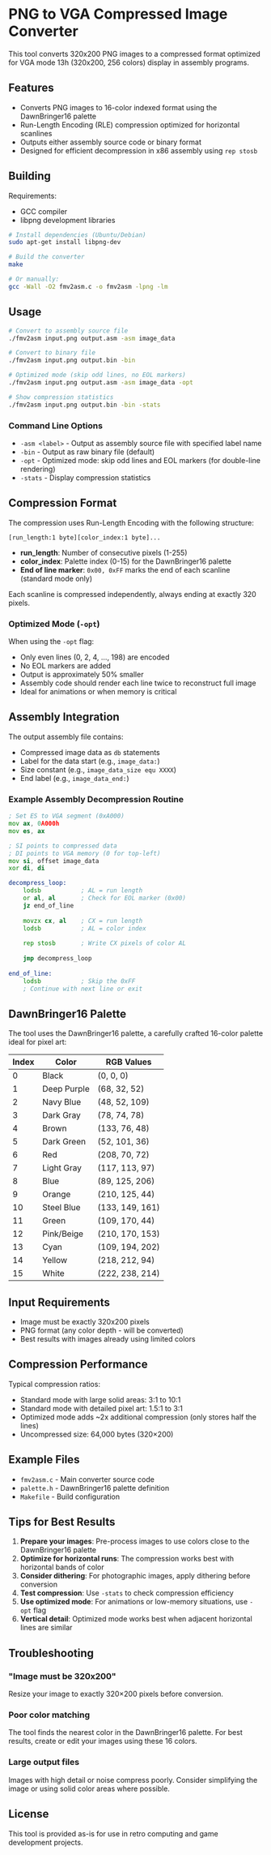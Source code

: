 # PNG to VGA Compressed Image Converter

This tool converts 320x200 PNG images to a compressed format optimized for VGA mode 13h (320x200, 256 colors) display in assembly programs.

## Features

- Converts PNG images to 16-color indexed format using the DawnBringer16 palette
- Run-Length Encoding (RLE) compression optimized for horizontal scanlines
- Outputs either assembly source code or binary format
- Designed for efficient decompression in x86 assembly using `rep stosb`

## Building

Requirements:
- GCC compiler
- libpng development libraries

```bash
# Install dependencies (Ubuntu/Debian)
sudo apt-get install libpng-dev

# Build the converter
make

# Or manually:
gcc -Wall -O2 fmv2asm.c -o fmv2asm -lpng -lm
```

## Usage

```bash
# Convert to assembly source file
./fmv2asm input.png output.asm -asm image_data

# Convert to binary file
./fmv2asm input.png output.bin -bin

# Optimized mode (skip odd lines, no EOL markers)
./fmv2asm input.png output.asm -asm image_data -opt

# Show compression statistics
./fmv2asm input.png output.bin -bin -stats
```

### Command Line Options

- `-asm <label>` - Output as assembly source file with specified label name
- `-bin` - Output as raw binary file (default)
- `-opt` - Optimized mode: skip odd lines and EOL markers (for double-line rendering)
- `-stats` - Display compression statistics

## Compression Format

The compression uses Run-Length Encoding with the following structure:

```
[run_length:1 byte][color_index:1 byte]...
```

- **run_length**: Number of consecutive pixels (1-255)
- **color_index**: Palette index (0-15) for the DawnBringer16 palette
- **End of line marker**: `0x00, 0xFF` marks the end of each scanline (standard mode only)

Each scanline is compressed independently, always ending at exactly 320 pixels.

### Optimized Mode (`-opt`)

When using the `-opt` flag:
- Only even lines (0, 2, 4, ..., 198) are encoded
- No EOL markers are added
- Output is approximately 50% smaller
- Assembly code should render each line twice to reconstruct full image
- Ideal for animations or when memory is critical

## Assembly Integration

The output assembly file contains:
- Compressed image data as `db` statements
- Label for the data start (e.g., `image_data:`)
- Size constant (e.g., `image_data_size equ XXXX`)
- End label (e.g., `image_data_end:`)

### Example Assembly Decompression Routine

```asm
; Set ES to VGA segment (0xA000)
mov ax, 0A000h
mov es, ax

; SI points to compressed data
; DI points to VGA memory (0 for top-left)
mov si, offset image_data
xor di, di

decompress_loop:
    lodsb           ; AL = run length
    or al, al       ; Check for EOL marker (0x00)
    jz end_of_line
    
    movzx cx, al    ; CX = run length
    lodsb           ; AL = color index
    
    rep stosb       ; Write CX pixels of color AL
    
    jmp decompress_loop
    
end_of_line:
    lodsb           ; Skip the 0xFF
    ; Continue with next line or exit
```

## DawnBringer16 Palette

The tool uses the DawnBringer16 palette, a carefully crafted 16-color palette ideal for pixel art:

| Index | Color | RGB Values |
|-------|-------|------------|
| 0 | Black | (0, 0, 0) |
| 1 | Deep Purple | (68, 32, 52) |
| 2 | Navy Blue | (48, 52, 109) |
| 3 | Dark Gray | (78, 74, 78) |
| 4 | Brown | (133, 76, 48) |
| 5 | Dark Green | (52, 101, 36) |
| 6 | Red | (208, 70, 72) |
| 7 | Light Gray | (117, 113, 97) |
| 8 | Blue | (89, 125, 206) |
| 9 | Orange | (210, 125, 44) |
| 10 | Steel Blue | (133, 149, 161) |
| 11 | Green | (109, 170, 44) |
| 12 | Pink/Beige | (210, 170, 153) |
| 13 | Cyan | (109, 194, 202) |
| 14 | Yellow | (218, 212, 94) |
| 15 | White | (222, 238, 214) |

## Input Requirements

- Image must be exactly 320x200 pixels
- PNG format (any color depth - will be converted)
- Best results with images already using limited colors

## Compression Performance

Typical compression ratios:
- Standard mode with large solid areas: 3:1 to 10:1
- Standard mode with detailed pixel art: 1.5:1 to 3:1
- Optimized mode adds ~2x additional compression (only stores half the lines)
- Uncompressed size: 64,000 bytes (320×200)

## Example Files

- `fmv2asm.c` - Main converter source code
- `palette.h` - DawnBringer16 palette definition
- `Makefile` - Build configuration

## Tips for Best Results

1. **Prepare your images**: Pre-process images to use colors close to the DawnBringer16 palette
2. **Optimize for horizontal runs**: The compression works best with horizontal bands of color
3. **Consider dithering**: For photographic images, apply dithering before conversion
4. **Test compression**: Use `-stats` to check compression efficiency
5. **Use optimized mode**: For animations or low-memory situations, use `-opt` flag
6. **Vertical detail**: Optimized mode works best when adjacent horizontal lines are similar

## Troubleshooting

### "Image must be 320x200"
Resize your image to exactly 320×200 pixels before conversion.

### Poor color matching
The tool finds the nearest color in the DawnBringer16 palette. For best results, create or edit your images using these 16 colors.

### Large output files
Images with high detail or noise compress poorly. Consider simplifying the image or using solid color areas where possible.

## License

This tool is provided as-is for use in retro computing and game development projects.